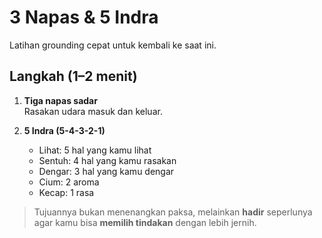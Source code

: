 # 3 Napas & 5 Indra

Latihan grounding cepat untuk kembali ke saat ini.

## Langkah (1–2 menit)

1. **Tiga napas sadar**  
   Rasakan udara masuk dan keluar.

2. **5 Indra (5-4-3-2-1)**
   - Lihat: 5 hal yang kamu lihat
   - Sentuh: 4 hal yang kamu rasakan
   - Dengar: 3 hal yang kamu dengar
   - Cium: 2 aroma
   - Kecap: 1 rasa

> Tujuannya bukan menenangkan paksa, melainkan **hadir** seperlunya agar kamu bisa **memilih tindakan** dengan lebih jernih.
